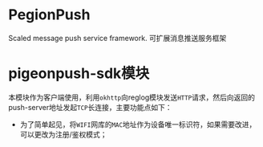 # PegionPush
Scaled message push service framework. 可扩展消息推送服务框架

# pigeonpush-sdk模块
本模块作为客户端使用，利用`okhttp`向reglog模块发送`HTTP`请求，然后向返回的push-server地址发起`TCP`长连接，主要功能点如下：
- 为了简单起见，将`WIFI`网库的`MAC`地址作为设备唯一标识符，如果需要改进，可以更改为注册/鉴权模式；